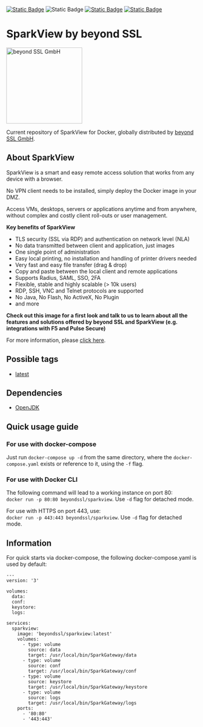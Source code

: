 [![Static Badge](https://img.shields.io/badge/Maintained%3F-Yes-success)](https://support.beyondssl.com/en/) ![Static Badge](https://img.shields.io/badge/Snyk_security-monitored-8A2BE2) [![Static Badge](https://img.shields.io/badge/Version-6.2.0-blue)](https://www.beyondssl.com/en/products/sparkview/) [![Static Badge](https://img.shields.io/badge/%F0%9F%92%A1-Open_Documentation-blue?link=https%3A%2F%2Fdocs.sparkview.info%2F)](https://docs.sparkview.info/)

# SparkView by beyond SSL
<img alt="beyond SSL GmbH" src="https://repository.beyondssl.com/images/beyondssl-200.svg" width="200">

Current repository of SparkView for Docker, globally distributed by [beyond SSL GmbH](https://www.beyondssl.com/).

## About SparkView
SparkView is a smart and easy remote access solution that works from any device with a browser.

No VPN client needs to be installed, simply deploy the Docker image in your DMZ.

Access VMs, desktops, servers or applications anytime and from anywhere, without complex and costly client roll-outs or user management.

**Key benefits of SparkView**
* TLS security (SSL via RDP) and authentication on network level (NLA)
* No data transmitted between client and application, just images
* One single point of administration
* Easy local printing, no installation and handling of printer drivers needed
* Very fast and easy file transfer (drag & drop)
* Copy and paste between the local client and remote applications
* Supports Radius, SAML, SSO, 2FA
* Flexible, stable and highly scalable (> 10k users)
* RDP, SSH, VNC and Telnet protocols are supported
* No Java, No Flash, No ActiveX, No Plugin
* and more

**Check out this image for a first look and talk to us to learn about all the features and solutions offered by beyond SSL and SparkView (e.g. integrations with F5 and Pulse Secure)**

For more information, please [click here](https://www.beyondssl.com/en/products/sparkview/).

## Possible tags
* [latest](https://github.com/beyondssl/sparkview/blob/master/Dockerfile)

## Dependencies
* [OpenJDK](https://hub.docker.com/_/openjdk)

## Quick usage guide
### For use with docker-compose
Just run `docker-compose up -d` from the same directory, where the `docker-compose.yaml` exists or reference to it, using the `-f` flag.

### For use with Docker CLI
The following command will lead to a working instance on port 80:<br>
`docker run -p 80:80 beyondssl/sparkview`. Use `-d` flag for detached mode.

For use with HTTPS on port 443, use:<br>
`docker run -p 443:443 beyondssl/sparkview`. Use `-d` flag for detached mode.

## Information
For quick starts via docker-compose, the following docker-compose.yaml is used by default:
```
---
version: '3'

volumes:
  data:
  conf:
  keystore:
  logs:

services:
  sparkview:
    image: 'beyondssl/sparkview:latest'
    volumes:
      - type: volume
        source: data
        target: /usr/local/bin/SparkGateway/data
      - type: volume
        source: conf
        target: /usr/local/bin/SparkGateway/conf
      - type: volume
        source: keystore
        target: /usr/local/bin/SparkGateway/keystore
      - type: volume
        source: logs
        target: /usr/local/bin/SparkGateway/logs
    ports:
      - '80:80'
      - '443:443'
```